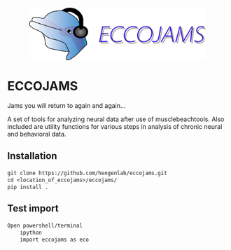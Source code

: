 <!-- ![pic1](eccojams_text_logo.png) -->
<p align="center">
  <img width="80%" src="eccojams_text_logo.png">
</p>

# ECCOJAMS

Jams you will return to again and again...

A set of tools for analyzing neural data after use of musclebeachtools.  Also included
are utility functions for various steps in analysis
of chronic neural and behavioral data.

## Installation
```
git clone https://github.com/hengenlab/eccojams.git
cd <location_of_eccojams>/eccojams/
pip install .
```

## Test import
```
Open powershell/terminal
    ipython
    import eccojams as eco
```
